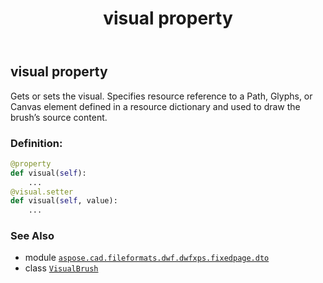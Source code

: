 ﻿---
title: visual property
second_title: Aspose.CAD for Python via .NET API References
description: 
type: docs
weight: 100
url: /python-net/aspose.cad.fileformats.dwf.dwfxps.fixedpage.dto/visualbrush/visual/
is_root: false
---

## visual property


Gets or sets the visual.
Specifies resource reference to a Path, Glyphs, or Canvas element defined in a resource dictionary and used to draw the brush’s source content.
### Definition:
```python
@property
def visual(self):
    ...
@visual.setter
def visual(self, value):
    ...
```

### See Also
* module [`aspose.cad.fileformats.dwf.dwfxps.fixedpage.dto`](../../)
* class [`VisualBrush`](/cad/python-net/aspose.cad.fileformats.dwf.dwfxps.fixedpage.dto/visualbrush)
